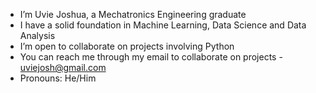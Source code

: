 - I’m Uvie Joshua, a Mechatronics Engineering graduate
- I have a solid foundation in Machine Learning, Data Science and Data Analysis
- I’m open to collaborate on projects involving Python
- You can reach me through my email to collaborate on projects - uviejosh@gmail.com
- Pronouns: He/Him


<!---
UvietoboreA/UvietoboreA is a ✨ special ✨ repository because its `README.md` (this file) appears on your GitHub profile.
You can click the Preview link to take a look at your changes.
--->
